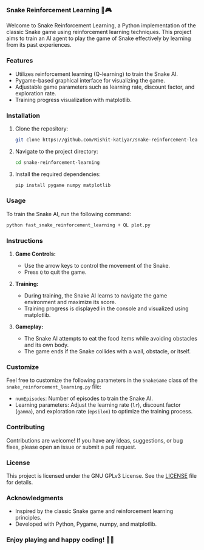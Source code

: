 ### Snake Reinforcement Learning 🐍🎮

Welcome to Snake Reinforcement Learning, a Python implementation of the classic Snake game using reinforcement learning techniques. This project aims to train an AI agent to play the game of Snake effectively by learning from its past experiences.

### Features

- Utilizes reinforcement learning (Q-learning) to train the Snake AI.
- Pygame-based graphical interface for visualizing the game.
- Adjustable game parameters such as learning rate, discount factor, and exploration rate.
- Training progress visualization with matplotlib.

### Installation

1. Clone the repository:
    ```bash
    git clone https://github.com/Rishit-katiyar/snake-reinforcement-learning.git
    ```

2. Navigate to the project directory:
    ```bash
    cd snake-reinforcement-learning
    ```

3. Install the required dependencies:
    ```bash
    pip install pygame numpy matplotlib
    ```

### Usage

To train the Snake AI, run the following command:
```bash
python fast_snake_reinforcement_learning + QL plot.py
```

### Instructions

1. **Game Controls:**
    - Use the arrow keys to control the movement of the Snake.
    - Press `Q` to quit the game.

2. **Training:**
    - During training, the Snake AI learns to navigate the game environment and maximize its score.
    - Training progress is displayed in the console and visualized using matplotlib.

3. **Gameplay:**
    - The Snake AI attempts to eat the food items while avoiding obstacles and its own body.
    - The game ends if the Snake collides with a wall, obstacle, or itself.

### Customize

Feel free to customize the following parameters in the `SnakeGame` class of the `snake_reinforcement_learning.py` file:

- `numEpisodes`: Number of episodes to train the Snake AI.
- Learning parameters: Adjust the learning rate (`lr`), discount factor (`gamma`), and exploration rate (`epsilon`) to optimize the training process.

### Contributing

Contributions are welcome! If you have any ideas, suggestions, or bug fixes, please open an issue or submit a pull request.

### License

This project is licensed under the GNU GPLv3 License. See the [LICENSE](LICENSE) file for details.

### Acknowledgments

- Inspired by the classic Snake game and reinforcement learning principles.
- Developed with Python, Pygame, numpy, and matplotlib.

### Enjoy playing and happy coding! 🎉🐍
